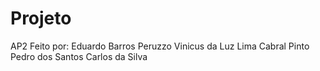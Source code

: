 # Projeto
AP2
Feito por:
    Eduardo Barros Peruzzo
    Vinicus da Luz Lima Cabral Pinto
    Pedro dos Santos Carlos da Silva
